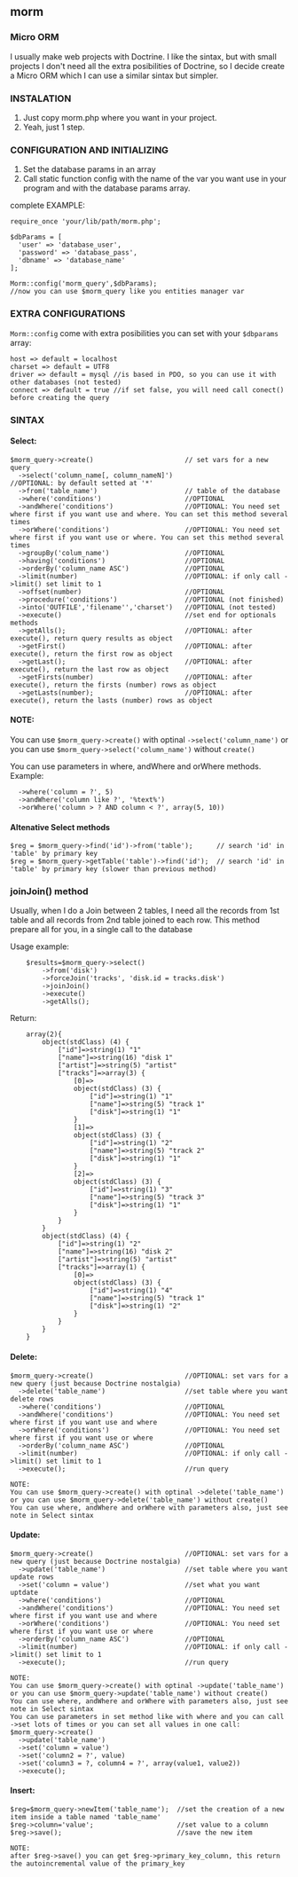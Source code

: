 morm
-

### Micro ORM

I usually make web projects with Doctrine.
I like the sintax, but with small projects I don't need all the extra posibilities of Doctrine, so I decide create a Micro ORM which I can use a similar sintax but simpler.

### INSTALATION

1. Just copy morm.php where you want in your project.
2. Yeah, just 1 step.

### CONFIGURATION AND INITIALIZING
1. Set the database params in an array
2. Call static function config with the name of the var you want use in your program and with the database params array.

complete EXAMPLE:

    require_once 'your/lib/path/morm.php';

    $dbParams = [
      'user' => 'database_user',
      'password' => 'database_pass',
      'dbname' => 'database_name'
    ];

    Morm::config('morm_query',$dbParams);
    //now you can use $morm_query like you entities manager var


### EXTRA CONFIGURATIONS

`Morm::config` come with extra posibilities you can set with your `$dbparams` array:

    host => default = localhost
    charset => default = UTF8
    driver => default = mysql //is based in PDO, so you can use it with other databases (not tested)
    connect => default = true //if set false, you will need call conect() before creating the query

### SINTAX

#### Select:

    $morm_query->create()                       // set vars for a new query
      ->select('column_name[, column_nameN]')                   //OPTIONAL: by default setted at '*'
      ->from('table_name')                      // table of the database
      ->where('conditions')                     //OPTIONAL
      ->andWhere('conditions')                  //OPTIONAL: You need set where first if you want use and where. You can set this method several times
      ->orWhere('conditions')                   //OPTIONAL: You need set where first if you want use or where. You can set this method several times 
      ->groupBy('colum_name')                   //OPTIONAL
      ->having('conditions')                    //OPTIONAL
      ->orderBy('column_name ASC')              //OPTIONAL
      ->limit(number)                           //OPTIONAL: if only call ->limit() set limit to 1
      ->offset(number)                          //OPTIONAL
      ->procedure('conditions')                 //OPTIONAL (not finished)
      ->into('OUTFILE','filename'','charset')   //OPTIONAL (not tested)
      ->execute()                               //set end for optionals methods
      ->getAlls();                              //OPTIONAL: after execute(), return query results as object
      ->getFirst()                              //OPTIONAL: after execute(), return the first row as object
      ->getLast();                              //OPTIONAL: after execute(), return the last row as object
      ->getFirsts(number)                       //OPTIONAL: after execute(), return the firsts (number) rows as object
      ->getLasts(number);                       //OPTIONAL: after execute(), return the lasts (number) rows as object
    
#### NOTE:

You can use `$morm_query->create()` with optinal `->select('column_name')` or you can use `$morm_query->select('column_name')` without `create()`

You can use parameters in where, andWhere and orWhere methods. Example:

      ->where('column = ?', 5)
      ->andWhere('column like ?', '%text%')
      ->orWhere('column > ? AND column < ?', array(5, 10))
    
#### Altenative Select methods

    $reg = $morm_query->find('id')->from('table');      // search 'id' in 'table' by primary key
    $reg = $morm_query->getTable('table')->find('id');  // search 'id' in 'table' by primary key (slower than previous method)

### joinJoin() method

Usually, when I do a Join between 2 tables, I need all the records from 1st table and all records from 2nd table joined to each row.
This method prepare all for you, in a single call to the database
    
Usage example:

        $results=$morm_query->select()
            ->from('disk')
            ->forceJoin('tracks', 'disk.id = tracks.disk')
            ->joinJoin()
            ->execute()
            ->getAlls();
    
Return:

        array(2){
            object(stdClass) (4) {
                ["id"]=>string(1) "1"
                ["name"]=>string(16) "disk 1"
                ["artist"]=>string(5) "artist"
                ["tracks"]=>array(3) {
                    [0]=>
                    object(stdClass) (3) {
                        ["id"]=>string(1) "1"
                        ["name"]=>string(5) "track 1"
                        ["disk"]=>string(1) "1"
                    }
                    [1]=>
                    object(stdClass) (3) {
                        ["id"]=>string(1) "2"
                        ["name"]=>string(5) "track 2"
                        ["disk"]=>string(1) "1"
                    }
                    [2]=>
                    object(stdClass) (3) {
                        ["id"]=>string(1) "3"
                        ["name"]=>string(5) "track 3"
                        ["disk"]=>string(1) "1"
                    }
                }
            }
            object(stdClass) (4) {
                ["id"]=>string(1) "2"
                ["name"]=>string(16) "disk 2"
                ["artist"]=>string(5) "artist"
                ["tracks"]=>array(1) {
                    [0]=>
                    object(stdClass) (3) {
                        ["id"]=>string(1) "4"
                        ["name"]=>string(5) "track 1"
                        ["disk"]=>string(1) "2"
                    }
                }
            }
        }
    

#### Delete:

    $morm_query->create()                       //OPTIONAL: set vars for a new query (just because Doctrine nostalgia)
      ->delete('table_name')                    //set table where you want delete rows
      ->where('conditions')                     //OPTIONAL
      ->andWhere('conditions')                  //OPTIONAL: You need set where first if you want use and where
      ->orWhere('conditions')                   //OPTIONAL: You need set where first if you want use or where 
      ->orderBy('column_name ASC')              //OPTIONAL
      ->limit(number)                           //OPTIONAL: if only call ->limit() set limit to 1
      ->execute();                              //run query
      
    NOTE:
    You can use $morm_query->create() with optinal ->delete('table_name') or you can use $morm_query->delete('table_name') without create()
    You can use where, andWhere and orWhere with parameters also, just see note in Select sintax

#### Update:

    $morm_query->create()                       //OPTIONAL: set vars for a new query (just because Doctrine nostalgia)
      ->update('table_name')                    //set table where you want update rows
      ->set('column = value')                   //set what you want uptdate
      ->where('conditions')                     //OPTIONAL
      ->andWhere('conditions')                  //OPTIONAL: You need set where first if you want use and where
      ->orWhere('conditions')                   //OPTIONAL: You need set where first if you want use or where 
      ->orderBy('column_name ASC')              //OPTIONAL
      ->limit(number)                           //OPTIONAL: if only call ->limit() set limit to 1
      ->execute();                              //run query
      
    NOTE:
    You can use $morm_query->create() with optinal ->update('table_name') or you can use $morm_query->update('table_name') without create()
    You can use where, andWhere and orWhere with parameters also, just see note in Select sintax
    You can use parameters in set method like with where and you can call ->set lots of times or you can set all values in one call:
    $morm_query->create()
      ->update('table_name')
      ->set('column = value')
      ->set('column2 = ?', value)
      ->set('column3 = ?, column4 = ?', array(value1, value2))
      ->execute();

#### Insert:

    $reg=$morm_query->newItem('table_name');  //set the creation of a new item inside a table named 'table_name'
    $reg->column='value';                     //set value to a column
    $reg->save();                             //save the new item

    NOTE:
    after $reg->save() you can get $reg->primary_key_column, this return the autoincremental value of the primary_key
